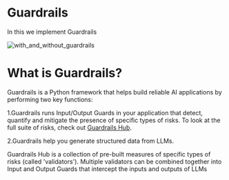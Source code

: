 # Guardrails
In this we implement Guardrails

![with_and_without_guardrails](https://github.com/user-attachments/assets/b7b3bfb0-d14f-477c-b250-b6a0f5ecb81c)

# What is Guardrails?
Guardrails is a Python framework that helps build reliable AI applications by performing two key functions:

1.Guardrails runs Input/Output Guards in your application that detect, quantify and mitigate the presence of specific types of risks. To look at the full suite of risks, check out [Guardrails Hub](https://hub.guardrailsai.com/).

2.Guardrails help you generate structured data from LLMs.

Guardrails Hub is a collection of pre-built measures of specific types of risks (called 'validators'). Multiple validators can be combined together into Input and Output Guards that intercept the inputs and outputs of LLMs

